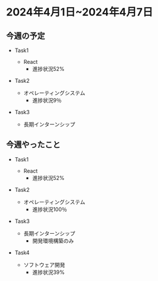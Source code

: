 # 2024年4月1日~2024年4月7日

## 今週の予定
- Task1 
    - React
        - 進捗状況52%

- Task2
    - オペレーティングシステム
        - 進捗状況9％

- Task3
    - 長期インターンシップ
        


## 今週やったこと
- Task1
    - React
        - 進捗状況52%

- Task2
    - オペレーティングシステム
        - 進捗状況100％

- Task3
    - 長期インターンシップ
        - 開発環境構築のみ

- Task4 
    - ソフトウェア開発
        - 進捗状況39%

